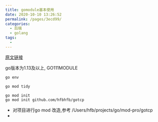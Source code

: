```yaml
---
title: gomodule基本使用
date: 2020-10-10 13:26:52
permalink: /pages/3ecd99/
categories:
  - 后端
  - golang
tags:
  - 
---
```



[原文链接](https://www.cnblogs.com/chnmig/p/11806609.html)


go版本为1.13及以上, GO111MODULE
``` bash
go env
```

``` bash
go mod tidy
```

``` bash
go mod init
go mod init github.com/hfbhfb/gotcp
```


* 对项目进行go mod 改造,参考 /Users/hfb/projects/go/mod-pro/gotcp
* 

